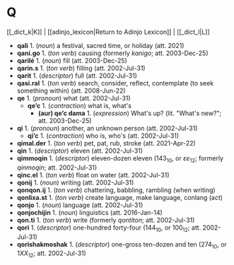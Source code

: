 # Q
[[_dict_k|K]] | [[adinjo_lexicon|Return to Adinjo Lexicon]] | [[_dict_l|L]]

- **qali** 1. (_noun_) a festival, sacred time, or holiday (att. 2021)
- **qani.go** 1. (_ton verb_) causing (formerly _kanigo_; att. 2003-Dec-25)
- **qarilé** 1. (_noun_) fill (att. 2003-Dec-25)
- **qarin.s** 1. (_ton verb_) filling (att. 2002-Jul-31)
- **qarit** 1. (_descriptor_) full (att. 2002-Jul-31)
- **qasi.ral** 1. (_ton verb_) search, consider, reflect, contemplate (to seek something within) (att. 2008-Jun-22)
- **qe** 1. (_pronoun_) what (att. 2002-Jul-31)
  - **qe’c** 1. (_contraction_) what is, what's
    - **(aur) qe’c dama** 1. (_expression_) What's up? (lit. "What's new?"; att. 2003-Dec-25)
- **qi** 1. (_pronoun_) another, an unknown person (att. 2002-Jul-31)
  - **qi’c** 1. (_contraction_) who is, who's (att. 2002-Jul-31)
- **qimal.der** 1. (_ton verb_) pet, pat, rub, stroke (att. 2021-Apr-22)
- **qin** 1. (_descriptor_) eleven (att. 2002-Jul-31)
- **qimmoqin** 1. (_descriptor_) eleven-dozen eleven (${143_{10}}$, or ${ɛɛ_{12}}$; formerly _qinmoqin_; att. 2002-Jul-31)
- **qinc.el** 1. (_ton verb_) float on water (att. 2002-Jul-31)
- **qonij** 1. (_noun_) writing (att. 2002-Jul-31)
- **qonqon.ij** 1. (_ton verb_) chattering, babbling, rambling (when writing)
- **qonlixa.st** 1. (_ton verb_) create language, make language, conlang (act)
- **qonjo** 1. (_noun_) language (att. 2002-Jul-31)
- **qonjochijin** 1. (_noun_) linguistics (att. 2016-Jan-14)
- **qon.ti** 1. (_ton verb_) write (formerly _qontiton_; att. 2002-Jul-31)
- **qori** 1. (_descriptor_) one-hundred forty-four (${144_{10}}$, or ${100_{12}}$; att. 2002-Jul-31)
- **qorishakmoshak** 1. (_descriptor_) one-gross ten-dozen and ten (${274_{10}}$, or ${1ΧΧ_{12}}$; att. 2002-Jul-31)
